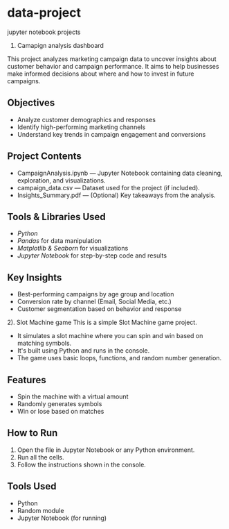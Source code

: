 # data-project
jupyter notebook projects
1) Camapign analysis dashboard

This project analyzes marketing campaign data to uncover insights about customer behavior and campaign performance. It aims to help businesses make informed decisions about where and how to invest in future campaigns.

## Objectives

- Analyze customer demographics and responses
- Identify high-performing marketing channels
- Understand key trends in campaign engagement and conversions

## Project Contents

- CampaignAnalysis.ipynb — Jupyter Notebook containing data cleaning, exploration, and visualizations.
- campaign_data.csv — Dataset used for the project (if included).
- Insights_Summary.pdf — (Optional) Key takeaways from the analysis.

## Tools & Libraries Used

- *Python*
- *Pandas* for data manipulation
- *Matplotlib & Seaborn* for visualizations
- *Jupyter Notebook* for step-by-step code and results

## Key Insights

- Best-performing campaigns by age group and location
- Conversion rate by channel (Email, Social Media, etc.)
- Customer segmentation based on behavior and response



2). Slot Machine game
This is a simple Slot Machine game project.

- It simulates a slot machine where you can spin and win based on matching symbols.
- It's built using Python and runs in the console.
- The game uses basic loops, functions, and random number generation.

## Features

- Spin the machine with a virtual amount
- Randomly generates symbols
- Win or lose based on matches

## How to Run

1. Open the file in Jupyter Notebook or any Python environment.
2. Run all the cells.
3. Follow the instructions shown in the console.

## Tools Used

- Python
- Random module
- Jupyter Notebook (for running)


